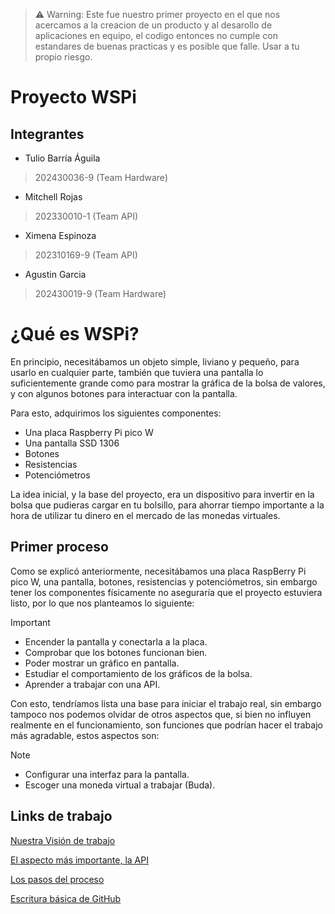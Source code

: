 > ⚠️ Warning: Este fue nuestro primer proyecto en el que nos acercamos a la creacion de un producto y al desarollo de aplicaciones en equipo, el codigo entonces no cumple con estandares de buenas practicas y es posible que falle. Usar a tu propio riesgo.

# Proyecto WSPi
## Integrantes
+ Tulio Barría Águila
> 202430036-9 (Team Hardware)
+ Mitchell Rojas
> 202330010-1 (Team API)
+ Ximena Espinoza
> 202310169-9 (Team API)
+ Agustin Garcia
> 202430019-9 (Team Hardware)

# ¿Qué es WSPi? 

En principio, necesitábamos un objeto simple, liviano y pequeño, para usarlo en cualquier parte, también que tuviera una pantalla lo suficientemente grande como para mostrar la gráfica de la bolsa de valores, y con algunos botones para interactuar con la pantalla.

Para esto, adquirimos los siguientes componentes:
+ Una placa Raspberry Pi pico W
+ Una pantalla SSD 1306
+ Botones
+ Resistencias
+ Potenciómetros

La idea inicial, y la base del proyecto, era un dispositivo para invertir en la bolsa que pudieras cargar en tu bolsillo, para ahorrar tiempo importante a la hora de utilizar tu dinero en el mercado de las monedas virtuales.

## Primer proceso

Como se explicó anteriormente, necesitábamos una placa RaspBerry Pi pico W, una pantalla, botones, resistencias y potenciómetros, sin embargo tener los componentes físicamente no aseguraría que el proyecto estuviera listo, por lo que nos planteamos lo siguiente:

> [!IMPORTANT]
> + Encender la pantalla y conectarla a la placa.
> + Comprobar que los botones funcionan bien.
> + Poder mostrar un gráfico en pantalla.
> + Estudiar el comportamiento de los gráficos de la bolsa.
> + Aprender a trabajar con una API.

Con esto, tendríamos lista una base para iniciar el trabajo real, sin embargo tampoco nos podemos olvidar de otros aspectos que, si bien no influyen realmente en el funcionamiento, son funciones que podrían hacer el trabajo más agradable, estos aspectos son:

> [!NOTE]
> + Configurar una interfaz para la pantalla.
> + Escoger una moneda virtual a trabajar (Buda).


## Links de trabajo

[Nuestra Visión de trabajo](https://github.com/sammmDot/WSPi/wiki/La-visi%C3%B3n)

[El aspecto más importante, la API](https://github.com/sammmDot/WSPi/wiki/Datos-sobre-API)

[Los pasos del proceso](https://github.com/sammmDot/WSPi/wiki/Pasos-a-seguir)

[Escritura básica de GitHub](https://docs.github.com/es/get-started/writing-on-github/getting-started-with-writing-and-formatting-on-github/basic-writing-and-formatting-syntax)
